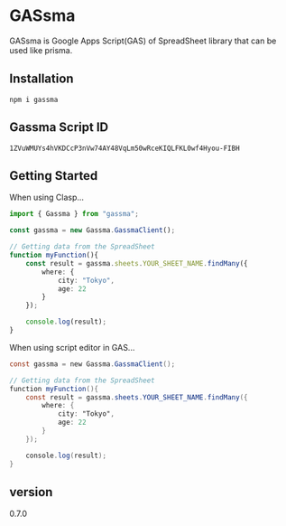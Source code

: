 # GASsma

GASsma is Google Apps Script(GAS) of SpreadSheet library that can be used like prisma.

## Installation

```
npm i gassma
```

## Gassma Script ID

```
1ZVuWMUYs4hVKDCcP3nVw74AY48VqLm50wRceKIQLFKL0wf4Hyou-FIBH
```

## Getting Started

When using Clasp...

```.ts
import { Gassma } from "gassma";

const gassma = new Gassma.GassmaClient();

// Getting data from the SpreadSheet
function myFunction(){
    const result = gassma.sheets.YOUR_SHEET_NAME.findMany({
        where: {
            city: "Tokyo",
            age: 22
        }
    });

    console.log(result);
}
```

When using script editor in GAS...

```.gs
const gassma = new Gassma.GassmaClient();

// Getting data from the SpreadSheet
function myFunction(){
    const result = gassma.sheets.YOUR_SHEET_NAME.findMany({
        where: {
            city: "Tokyo",
            age: 22
        }
    });

    console.log(result);
}
```

## version

0.7.0
